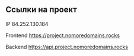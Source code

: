 ## Ссылки на проект

IP 84.252.130.184

Frontend https://project.nomoredomains.rocks

Backend https://api.project.nomoredomains.rocks
